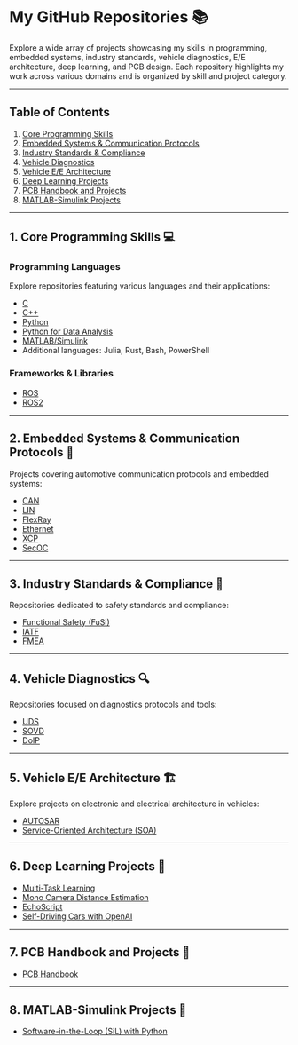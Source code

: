 # My GitHub Repositories 📚

Explore a wide array of projects showcasing my skills in programming, embedded systems, industry standards, vehicle diagnostics, E/E architecture, deep learning, and PCB design. Each repository highlights my work across various domains and is organized by skill and project category.

---

## Table of Contents
1. [Core Programming Skills](#1-core-programming-skills-💻)
2. [Embedded Systems & Communication Protocols](#2-embedded-systems--communication-protocols-🚗)
3. [Industry Standards & Compliance](#3-industry-standards--compliance-📐)
4. [Vehicle Diagnostics](#4-vehicle-diagnostics-🔍)
5. [Vehicle E/E Architecture](#5-vehicle-ee-architecture-🏗️)
6. [Deep Learning Projects](#6-deep-learning-projects-🧠)
7. [PCB Handbook and Projects](#7-pcb-handbook-and-projects)
8. [MATLAB-Simulink Projects](#8-matlab-simulink)

---

## 1. Core Programming Skills 💻

### Programming Languages
Explore repositories featuring various languages and their applications:
- [C](https://github.com/CagriCatik/C)
- [C++](https://github.com/CagriCatik/CPP)
- [Python](https://github.com/CagriCatik/Python)
- [Python for Data Analysis](https://github.com/CagriCatik/Python-for-Data-Analysis)
- [MATLAB/Simulink](https://github.com/CagriCatik/MATLAB-Simulink-Stateflow)
- Additional languages: Julia, Rust, Bash, PowerShell

### Frameworks & Libraries
- [ROS](https://github.com/CagriCatik/ROS)
- [ROS2](https://github.com/CagriCatik/ROS2)

---

## 2. Embedded Systems & Communication Protocols 🚗

Projects covering automotive communication protocols and embedded systems:
- [CAN](https://github.com/CagriCatik/CAN)
- [LIN](https://github.com/CagriCatik/LIN)
- [FlexRay](https://github.com/CagriCatik/FLEXRAY)
- [Ethernet](https://github.com/CagriCatik/ETHERNET)
- [XCP](https://github.com/CagriCatik/XCP)
- [SecOC](https://github.com/CagriCatik/SecOC)

---

## 3. Industry Standards & Compliance 📐

Repositories dedicated to safety standards and compliance:
- [Functional Safety (FuSi)](https://github.com/CagriCatik/FuSi)
- [IATF](https://github.com/CagriCatik/IATF)
- [FMEA](https://github.com/CagriCatik/FMEA)

---

## 4. Vehicle Diagnostics 🔍

Repositories focused on diagnostics protocols and tools:
- [UDS](https://github.com/CagriCatik/UDS)
- [SOVD](https://github.com/CagriCatik/SOVD)
- [DoIP](https://github.com/CagriCatik/DoIP)

---

## 5. Vehicle E/E Architecture 🏗️

Explore projects on electronic and electrical architecture in vehicles:
- [AUTOSAR](https://github.com/CagriCatik/AUTOSAR)
- [Service-Oriented Architecture (SOA)](https://github.com/CagriCatik/SOA)

---

## 6. Deep Learning Projects 🧠

- [Multi-Task Learning](https://github.com/CagriCatik/Multi-Task-Learning)
- [Mono Camera Distance Estimation](https://github.com/CagriCatik/YOLOv11-Mono-Camera-Distance-Estimation)
- [EchoScript](https://github.com/CagriCatik/EchoScript)
- [Self-Driving Cars with OpenAI](https://github.com/CagriCatik/SDC-OpenAI)

---

## 7. PCB Handbook and Projects 📘

- [PCB Handbook](https://github.com/CagriCatik/PCB-Design-with-KiCad)

---

## 8. MATLAB-Simulink Projects 🔧

- [Software-in-the-Loop (SiL) with Python](https://github.com/CagriCatik/SiL-Simulink-with-Python)
